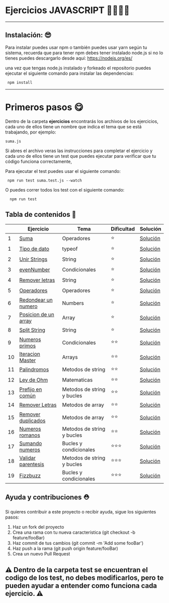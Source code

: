 # Ejercicios JAVASCRIPT 💪💪💪💪

---

## Instalación: 😎

Para instalar puedes usar npm o también puedes usar yarn según tu sistema, recuerda que para tener npm debes tener instalado node.js
si no lo tienes puedes descargarlo desde aquí: https://nodejs.org/es/

una vez que tengas node.js instalado y forkeado el repositorio puedes ejecutar el siguiente comando para instalar las dependencias:

```
 npm install

```

---

# Primeros pasos 😋

Dentro de la carpeta **ejercicios** encontrarás los archivos de los ejercicios, cada uno de ellos tiene un nombre que indica el tema que se está trabajando, por ejemplo:

```
suma.js

```

Si abres el archivo veras las instrucciones para completar el ejercicio y cada uno de ellos tiene un test que puedes ejecutar para verificar que tu código funciona correctamente,

Para ejecutar el test puedes usar el siguiente comando:

```
 npm run test suma.test.js --watch

```

O puedes correr todos los test con el siguiente comando:

```
  npm run test
```

## Tabla de contenidos 📑

|     | Ejercicio                                          | Tema                       | Dificultad | Solución                                 |
| --- | -------------------------------------------------- | -------------------------- | ---------- | ---------------------------------------- |
| 1   | [Suma](./src/suma.js)                              | Operadores                 | ⭐         | [Solución](./src/suma.js)                |
| 1   | [Tipo de dato](./src/typoFunction.js)              | typeof                     | ⭐         | [Solución](./src/typoFunction.js)        |
| 2   | [Unir Strings](./src/concatenarStrings.js)         | String                     | ⭐         | [Solución](./src/concatenarStrings.js)   |
| 3   | [evenNumber](./src/evenNumber.js)                  | Condicionales              | ⭐         | [Solución](./src/evenNumber.js)          |
| 4   | [Remover letras](./src/removeLetters.js)           | String                     | ⭐         | [Solución](./src/removeLetters.js)       |
| 5   | [Operadores](./src/basicMathOperations.js)         | Operadores                 | ⭐         | [Solución](./src/basicMathOperations.js) |
| 6   | [Redondear un numero](./src/decimalFunction.js)    | Numbers                    | ⭐         | [Solución](./src/decimalFunction.js)     |
| 7   | [Posicion de un array](./src/getStringPosition.js) | Array                      | ⭐         | [Solución](./src/getStringPosition.js)   |
| 8   | [Split String](./src/splitNumbers.js)              | String                     | ⭐         | [Solución](./src/splitNumbers.js)        |
| 9   | [Numeros primos](./src/higherPrimeNumber.js)       | Condicionales              | ⭐⭐       | [Solución](./src/higherPrimeNumber.js)   |
| 10  | [Iteracion Master](./src/interationMaster.js)      | Arrays                     | ⭐⭐       | [Solución](./src/interationMaster.js)    |
| 11  | [Palindromos](./src/isPalindrome.js)               | Metodos de string          | ⭐⭐       | [Solución](./src/isPalindrome.js)        |
| 12  | [Ley de Ohm](./src/leyOhm.js)                      | Matematicas                | ⭐⭐       | [Solución](./src/leyOhm.js)              |
| 13  | [Prefijo en común](./src/longestPrefix.js)         | Metodos de string y bucles | ⭐⭐       | [Solución](./src/longestPrefix.js)       |
| 14  | [Remover Letras](./src/removeLetters.js)           | Metodos de array           | ⭐⭐       | [Solución](./src/removeLetters.js)       |
| 15  | [Remover duplicados](./src/removeDuplicates.js)    | Metodos de array           | ⭐⭐       | [Solución](./src/removeDuplicates.js)    |
| 16  | [Numeros romanos](./src/romanNumbers.js)           | Metodos de string y bucles | ⭐⭐       | [Solución](./src/romanNumbers.js)        |
| 17  | [Sumando numeros](./src/twoSum.js)                 | Bucles y condicionales     | ⭐⭐⭐     | [Solución](./src/twoSum.js)              |
| 18  | [Validar parentesis](./src/validParentheses.js)    | Metodos de string y bucles | ⭐⭐⭐     | [Solución](./src/validParentheses.js)    |
| 19  | [Fizzbuzz](./src/fizzbuzz.js)                      | Bucles y condicionales     | ⭐⭐⭐     | [Solución](./src/fizzbuzz.js)            |

## Ayuda y contribuciones ⛑️

Si quieres contribuir a este proyecto o recibir ayuda, sigue los siguientes pasos:

1. Haz un fork del proyecto
2. Crea una rama con tu nueva característica (git checkout -b feature/fooBar)
3. Haz commit de tus cambios (git commit -m 'Add some fooBar')
4. Haz push a la rama (git push origin feature/fooBar)
5. Crea un nuevo Pull Request

## ⚠️ Dentro de la carpeta test se encuentran el codigo de los test, no debes modificarlos, pero te pueden ayudar a entender como funciona cada ejercicio. ⚠️
